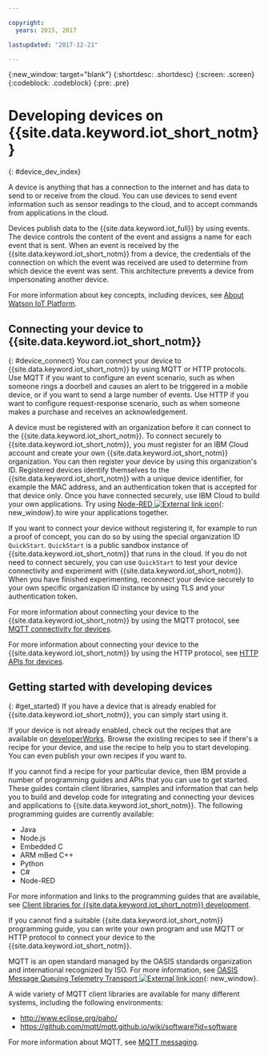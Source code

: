 ```yaml
---

copyright:
  years: 2015, 2017

lastupdated: "2017-12-21"

---
```


{:new_window: target="blank"}
{:shortdesc: .shortdesc}
{:screen: .screen}
{:codeblock: .codeblock}
{:pre: .pre}

# Developing devices on {{site.data.keyword.iot_short_notm}}
{: #device_dev_index}

A device is anything that has a connection to the internet and has data to send to or receive from the cloud. You can use devices to send event information such as sensor readings to the cloud, and to accept commands from applications in the cloud.

Devices publish data to the {{site.data.keyword.iot_full}} by using events. The device controls the content of the event and assigns a name for each event that is sent. When an event is received by the {{site.data.keyword.iot_short_notm}} from a device, the credentials of the connection on which the event was received are used to determine from which device the event was sent. This architecture prevents a device from impersonating another device.

For more information about key concepts, including devices, see [About Watson IoT Platform](https://console.ng.bluemix.net/docs/services/IoT/iotplatform_overview.html#watsoniotplatform_importantconcepts).


## Connecting your device to {{site.data.keyword.iot_short_notm}}
{: #device_connect}
You can connect your device to {{site.data.keyword.iot_short_notm}} by using MQTT or HTTP protocols. Use MQTT if you want to configure an event scenario, such as when someone rings a doorbell and causes an alert to be triggered in a mobile device, or if you want to send a large number of events. Use HTTP if you want to configure request-response scenario, such as when someone makes a purchase and receives an acknowledgement.

A device must be registered with an organization before it can connect to the {{site.data.keyword.iot_short_notm}}. To connect securely to {{site.data.keyword.iot_short_notm}}, you must register for an IBM Cloud account and create your own {{site.data.keyword.iot_short_notm}} organization. You can then register your device by using this organization's ID. Registered devices identify themselves to the {{site.data.keyword.iot_short_notm}} with a unique device identifier, for example the MAC address, and an authentication token that is accepted for that device only. Once you have connected securely, use IBM Cloud to build your own applications. Try using [Node-RED ![External link icon](../../../icons/launch-glyph.svg "External link icon")](https://nodered.org){: new_window}.to wire your applications together.

If you want to connect your device without registering it, for example to run a proof of concept, you can do so by using the special organization ID `QuickStart`. `QuickStart` is a public sandbox instance of {{site.data.keyword.iot_short_notm}} that runs in the cloud. If you do not need to connect securely, you can use `QuickStart` to test your device connectivity and experiment with {{site.data.keyword.iot_short_notm}}. When you have finished experimenting, reconnect your device securely to your own specific organization ID instance by using TLS and your authentication token.

For more information about connecting your device to the {{site.data.keyword.iot_short_notm}} by using the MQTT protocol, see [MQTT connectivity for devices](https://console.ng.bluemix.net/docs/services/IoT/devices/mqtt.html).

For more information about connecting your device to the {{site.data.keyword.iot_short_notm}} by using the HTTP protocol, see [HTTP APIs for devices](https://console.ng.bluemix.net/docs/services/IoT/devices/api.html).

## Getting started with developing devices
{: #get_started}
If you have a device that is already enabled for {{site.data.keyword.iot_short_notm}}, you can simply start using it.

If your device is not already enabled, check out the recipes that are available on [developerWorks](https://developer.ibm.com/recipes/). Browse the existing recipes to see if there's a recipe for your device, and use the recipe to help you to start developing. You can even publish your own recipes if you want to.

If you cannot find a recipe for your particular device, then IBM provide a number of programming guides and APIs that you can use to get started. These guides contain client libraries, samples and information that can help you to build and develop code for integrating and connecting your devices and applications to {{site.data.keyword.iot_short_notm}}. The following programming guides are currently available:

- Java
- Node.js
- Embedded C
- ARM mBed C++
- Python
- C#
- Node-RED

For more information and links to the programming guides that are available, see [Client libraries for {{site.data.keyword.iot_short_notm}} development](../iot_platform_client_lib.html).

If you cannot find a suitable {{site.data.keyword.iot_short_notm}} programming guide, you can write your own program and use MQTT or HTTP protocol to connect your device to the {{site.data.keyword.iot_short_notm}}.

MQTT is an open standard managed by the OASIS standards organization and international recognized by ISO. For more information, see [OASIS Message Queuing Telemetry Transport ![External link icon](../../../icons/launch-glyph.svg "External link icon")](https://www.oasis-open.org/committees/tc_home.php?wg_abbrev=mqtt){: new_window}.

A wide variety of MQTT client libraries are available for many different systems, including the following environments:
- http://www.eclipse.org/paho/
- https://github.com/mqtt/mqtt.github.io/wiki/software?id=software

For more information about MQTT, see [MQTT messaging](https://console.ng.bluemix.net/docs/services/IoT/reference/mqtt/index.html?pos=3).
